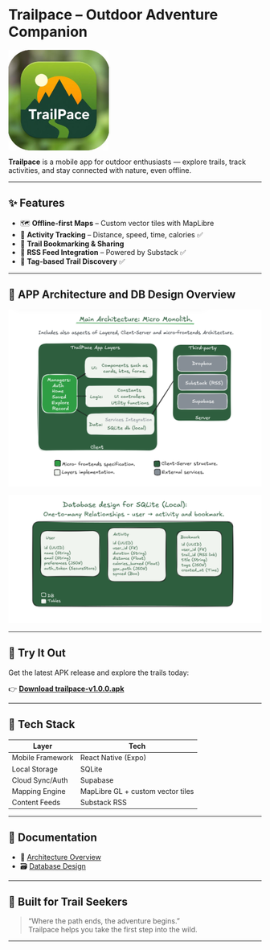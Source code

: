 # Trailpace – Outdoor Adventure Companion 
<img src="./assets/trailPace-logo.png" alt="Trailpace Logo" align="center" width="200"/>

**Trailpace** is a mobile app for outdoor enthusiasts — explore trails, track activities, and stay connected with nature, even offline.

---

## ✨ Features

- 🗺️ **Offline-first Maps** – Custom vector tiles with MapLibre  
- 🏃 **Activity Tracking** – Distance, speed, time, calories ✅  
- 🔖 **Trail Bookmarking & Sharing**  
- 📰 **RSS Feed Integration** – Powered by Substack ✅  
- 🎯 **Tag-based Trail Discovery** ✅  

---

## 🧱 APP Architecture and DB Design Overview

<p align="center">
  <img src="./assets/app-architecture.png" alt="Architecture Diagram" width="700"/>
</p>

<p align="center">
  <img src="./assets/app-local-db.png" alt="Architecture Diagram" width="700"/>
</p>

---

## 📲 Try It Out

Get the latest APK release and explore the trails today:

👉 **[Download trailpace-v1.0.0.apk](https://github.com/luarakelly/trailpace-showcase/releases/latest)**

---

## 🧠 Tech Stack

| Layer            | Tech                                 |
|------------------|--------------------------------------|
| Mobile Framework | React Native (Expo)                  |
| Local Storage    | SQLite                               |
| Cloud Sync/Auth  | Supabase                             |
| Mapping Engine   | MapLibre GL + custom vector tiles    |
| Content Feeds    | Substack RSS                         |

---

## 📄 Documentation

- 📘 [Architecture Overview](./docs/ARCHITECTURE.md)  
- 🗃️ [Database Design](./docs/DATABASE.md)

---

## 🌲 Built for Trail Seekers

> “Where the path ends, the adventure begins.”  
> Trailpace helps you take the first step into the wild.

---

